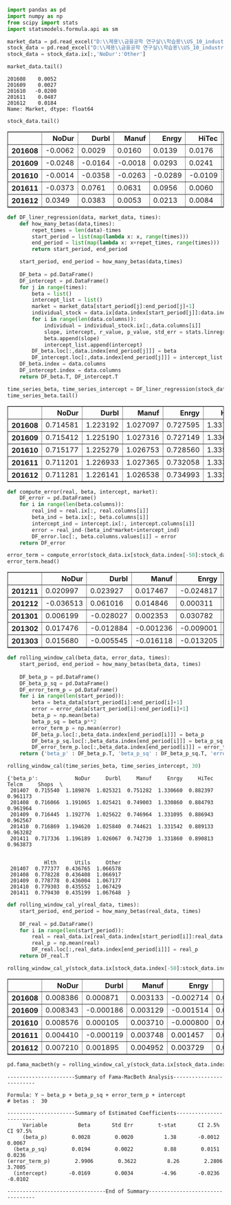 

```python
import pandas as pd
import numpy as np
from scipy import stats
import statsmodels.formula.api as sm
```


```python
market_data = pd.read_excel("D:\\제용\\금융공학 연구실\\학습용\\US_10_industry.xlsx", index_col=0)['Market']
stock_data = pd.read_excel("D:\\제용\\금융공학 연구실\\학습용\\US_10_industry.xlsx", index_col=0)
stock_data = stock_data.ix[:,'NoDur':'Other']
```


```python
market_data.tail()
```




    201608    0.0052
    201609    0.0027
    201610   -0.0200
    201611    0.0487
    201612    0.0184
    Name: Market, dtype: float64




```python
stock_data.tail()
```




<div>
<table border="1" class="dataframe">
  <thead>
    <tr style="text-align: right;">
      <th></th>
      <th>NoDur</th>
      <th>Durbl</th>
      <th>Manuf</th>
      <th>Enrgy</th>
      <th>HiTec</th>
      <th>Telcm</th>
      <th>Shops</th>
      <th>Hlth</th>
      <th>Utils</th>
      <th>Other</th>
    </tr>
  </thead>
  <tbody>
    <tr>
      <th>201608</th>
      <td>-0.0062</td>
      <td>0.0029</td>
      <td>0.0160</td>
      <td>0.0139</td>
      <td>0.0176</td>
      <td>-0.0350</td>
      <td>-0.0144</td>
      <td>-0.0323</td>
      <td>-0.0392</td>
      <td>0.0326</td>
    </tr>
    <tr>
      <th>201609</th>
      <td>-0.0248</td>
      <td>-0.0164</td>
      <td>-0.0018</td>
      <td>0.0293</td>
      <td>0.0241</td>
      <td>0.0048</td>
      <td>-0.0068</td>
      <td>0.0036</td>
      <td>0.0175</td>
      <td>-0.0121</td>
    </tr>
    <tr>
      <th>201610</th>
      <td>-0.0014</td>
      <td>-0.0358</td>
      <td>-0.0263</td>
      <td>-0.0289</td>
      <td>-0.0109</td>
      <td>-0.0275</td>
      <td>-0.0397</td>
      <td>-0.0743</td>
      <td>-0.0061</td>
      <td>0.0059</td>
    </tr>
    <tr>
      <th>201611</th>
      <td>-0.0373</td>
      <td>0.0761</td>
      <td>0.0631</td>
      <td>0.0956</td>
      <td>0.0060</td>
      <td>0.0601</td>
      <td>0.0445</td>
      <td>0.0137</td>
      <td>-0.0284</td>
      <td>0.1083</td>
    </tr>
    <tr>
      <th>201612</th>
      <td>0.0349</td>
      <td>0.0383</td>
      <td>0.0053</td>
      <td>0.0213</td>
      <td>0.0084</td>
      <td>0.0471</td>
      <td>-0.0042</td>
      <td>0.0086</td>
      <td>0.0364</td>
      <td>0.0293</td>
    </tr>
  </tbody>
</table>
</div>




```python
def DF_liner_regression(data, market_data, times):
    def how_many_betas(data,times):
        repet_times = len(data)-times
        start_period = list(map(lambda x: x, range(times)))
        end_period = list(map(lambda x: x+repet_times, range(times)))
        return start_period, end_period    

    start_period, end_period = how_many_betas(data,times)
    
    DF_beta = pd.DataFrame()
    DF_intercept = pd.DataFrame()
    for j in range(times):
        beta = list()
        intercept_list = list()
        market = market_data[start_period[j]:end_period[j]+1]
        individual_stock = data.ix[data.index[start_period[j]]:data.index[end_period[j]],]
        for i in range(len(data.columns)):
            individual = individual_stock.ix[:,data.columns[i]]
            slope, intercept, r_value, p_value, std_err = stats.linregress(market,individual)
            beta.append(slope)
            intercept_list.append(intercept)
        DF_beta.loc[:,data.index[end_period[j]]] = beta
        DF_intercept.loc[:,data.index[end_period[j]]] = intercept_list 
    DF_beta.index = data.columns
    DF_intercept.index = data.columns
    return DF_beta.T, DF_intercept.T
```


```python
time_series_beta, time_series_intercept = DF_liner_regression(stock_data, market_data,50)
time_series_beta.tail()
```




<div>
<table border="1" class="dataframe">
  <thead>
    <tr style="text-align: right;">
      <th></th>
      <th>NoDur</th>
      <th>Durbl</th>
      <th>Manuf</th>
      <th>Enrgy</th>
      <th>HiTec</th>
      <th>Telcm</th>
      <th>Shops</th>
      <th>Hlth</th>
      <th>Utils</th>
      <th>Other</th>
    </tr>
  </thead>
  <tbody>
    <tr>
      <th>201608</th>
      <td>0.714581</td>
      <td>1.223192</td>
      <td>1.027097</td>
      <td>0.727595</td>
      <td>1.337977</td>
      <td>0.918208</td>
      <td>0.952457</td>
      <td>0.784403</td>
      <td>0.419853</td>
      <td>1.065718</td>
    </tr>
    <tr>
      <th>201609</th>
      <td>0.715412</td>
      <td>1.225190</td>
      <td>1.027316</td>
      <td>0.727149</td>
      <td>1.336352</td>
      <td>0.916845</td>
      <td>0.952930</td>
      <td>0.784216</td>
      <td>0.421479</td>
      <td>1.065329</td>
    </tr>
    <tr>
      <th>201610</th>
      <td>0.715177</td>
      <td>1.225279</td>
      <td>1.026753</td>
      <td>0.728560</td>
      <td>1.335966</td>
      <td>0.917130</td>
      <td>0.953386</td>
      <td>0.788021</td>
      <td>0.422421</td>
      <td>1.063829</td>
    </tr>
    <tr>
      <th>201611</th>
      <td>0.711201</td>
      <td>1.226933</td>
      <td>1.027365</td>
      <td>0.732058</td>
      <td>1.333629</td>
      <td>0.917686</td>
      <td>0.952207</td>
      <td>0.785751</td>
      <td>0.418682</td>
      <td>1.066830</td>
    </tr>
    <tr>
      <th>201612</th>
      <td>0.711281</td>
      <td>1.226141</td>
      <td>1.026538</td>
      <td>0.734993</td>
      <td>1.332286</td>
      <td>0.919397</td>
      <td>0.950578</td>
      <td>0.785614</td>
      <td>0.419342</td>
      <td>1.066849</td>
    </tr>
  </tbody>
</table>
</div>




```python
def compute_error(real, beta, intercept, market):
    DF_error = pd.DataFrame()
    for i in range(len(beta.columns)):
        real_ind = real.ix[:, real.columns[i]]
        beta_ind = beta.ix[:, beta.columns[i]]
        intercept_ind = intercept.ix[:, intercept.columns[i]]
        error = real_ind-(beta_ind*market+intercept_ind)
        DF_error.loc[:, beta.columns.values[i]] = error
    return DF_error
```


```python
error_term = compute_error(stock_data.ix[stock_data.index[-50]:stock_data.index[-1],], time_series_beta, time_series_intercept, market_data.ix[market_data.index[-50]:market_data.index[-1],])
error_term.head()
```




<div>
<table border="1" class="dataframe">
  <thead>
    <tr style="text-align: right;">
      <th></th>
      <th>NoDur</th>
      <th>Durbl</th>
      <th>Manuf</th>
      <th>Enrgy</th>
      <th>HiTec</th>
      <th>Telcm</th>
      <th>Shops</th>
      <th>Hlth</th>
      <th>Utils</th>
      <th>Other</th>
    </tr>
  </thead>
  <tbody>
    <tr>
      <th>201211</th>
      <td>0.020997</td>
      <td>0.023927</td>
      <td>0.017467</td>
      <td>-0.024817</td>
      <td>0.011288</td>
      <td>-0.008034</td>
      <td>0.004184</td>
      <td>0.005071</td>
      <td>-0.045948</td>
      <td>-0.007955</td>
    </tr>
    <tr>
      <th>201212</th>
      <td>-0.036513</td>
      <td>0.061016</td>
      <td>0.014846</td>
      <td>0.000311</td>
      <td>-0.009918</td>
      <td>0.000136</td>
      <td>-0.024804</td>
      <td>-0.018405</td>
      <td>-0.009540</td>
      <td>0.022405</td>
    </tr>
    <tr>
      <th>201301</th>
      <td>0.006199</td>
      <td>-0.028027</td>
      <td>0.002353</td>
      <td>0.030782</td>
      <td>-0.045927</td>
      <td>-0.002901</td>
      <td>-0.000134</td>
      <td>0.033764</td>
      <td>0.020267</td>
      <td>0.010092</td>
    </tr>
    <tr>
      <th>201302</th>
      <td>0.017476</td>
      <td>-0.012884</td>
      <td>-0.001236</td>
      <td>-0.009001</td>
      <td>-0.008605</td>
      <td>0.008977</td>
      <td>-0.006511</td>
      <td>-0.000460</td>
      <td>0.009999</td>
      <td>0.004634</td>
    </tr>
    <tr>
      <th>201303</th>
      <td>0.015680</td>
      <td>-0.005545</td>
      <td>-0.016118</td>
      <td>-0.013205</td>
      <td>-0.024512</td>
      <td>0.018614</td>
      <td>0.006034</td>
      <td>0.029746</td>
      <td>0.032974</td>
      <td>-0.002206</td>
    </tr>
  </tbody>
</table>
</div>



```python
def rolling_window_cal(beta_data, error_data, times):
    start_period, end_period = how_many_betas(beta_data, times)
    
    DF_beta_p = pd.DataFrame()
    DF_beta_p_sq = pd.DataFrame()
    DF_error_term_p = pd.DataFrame()
    for i in range(len(start_period)):
        beta = beta_data[start_period[i]:end_period[i]+1]
        error = error_data[start_period[i]:end_period[i]+1]
        beta_p = np.mean(beta)
        beta_p_sq = beta_p**2
        error_term_p = np.mean(error)
        DF_beta_p.loc[:,beta_data.index[end_period[i]]] = beta_p
        DF_beta_p_sq.loc[:,beta_data.index[end_period[i]]] = beta_p_sq
        DF_error_term_p.loc[:,beta_data.index[end_period[i]]] = error_term_p
    return {'beta_p' : DF_beta_p.T, 'beta_p_sq' : DF_beta_p_sq.T, 'error_term_p' : DF_error_term_p.T}
```


```python
rolling_window_cal(time_series_beta, time_series_intercept, 30)
```




    {'beta_p':            NoDur     Durbl     Manuf     Enrgy     HiTec     Telcm     Shops  \
     201407  0.715540  1.189876  1.025321  0.751282  1.330660  0.882397  0.961173   
     201408  0.716066  1.191065  1.025421  0.749003  1.330860  0.884793  0.961964   
     201409  0.716445  1.192776  1.025622  0.746964  1.331095  0.886943  0.962567   
     201410  0.716869  1.194620  1.025840  0.744621  1.331542  0.889133  0.963282   
     201411  0.717336  1.196189  1.026067  0.742730  1.331860  0.890813  0.963873   
     
     
                Hlth      Utils     Other  
     201407  0.777377  0.436765  1.066578  
     201408  0.778228  0.436408  1.066917  
     201409  0.778778  0.436004  1.067177  
     201410  0.779303  0.435552  1.067429  
     201411  0.779430  0.435199  1.067648  }




```python
def rolling_window_cal_y(real_data, times):
    start_period, end_period = how_many_betas(real_data, times)
    
    DF_real = pd.DataFrame()
    for i in range(len(start_period)):
        real = real_data.ix[real_data.index[start_period[i]]:real_data.index[end_period[i]]]
        real_p = np.mean(real)
        DF_real.loc[:,real_data.index[end_period[i]]] = real_p
    return DF_real.T
```


```python
rolling_window_cal_y(stock_data.ix[stock_data.index[-50]:stock_data.index[-1]], 30).tail()
```




<div>
<table border="1" class="dataframe">
  <thead>
    <tr style="text-align: right;">
      <th></th>
      <th>NoDur</th>
      <th>Durbl</th>
      <th>Manuf</th>
      <th>Enrgy</th>
      <th>HiTec</th>
      <th>Telcm</th>
      <th>Shops</th>
      <th>Hlth</th>
      <th>Utils</th>
      <th>Other</th>
    </tr>
  </thead>
  <tbody>
    <tr>
      <th>201608</th>
      <td>0.008386</td>
      <td>0.000871</td>
      <td>0.003133</td>
      <td>-0.002714</td>
      <td>0.007038</td>
      <td>0.003700</td>
      <td>0.006595</td>
      <td>0.003648</td>
      <td>0.002881</td>
      <td>0.003400</td>
    </tr>
    <tr>
      <th>201609</th>
      <td>0.008343</td>
      <td>-0.000186</td>
      <td>0.003129</td>
      <td>-0.001514</td>
      <td>0.008819</td>
      <td>0.004795</td>
      <td>0.005514</td>
      <td>0.004243</td>
      <td>0.002838</td>
      <td>0.002319</td>
    </tr>
    <tr>
      <th>201610</th>
      <td>0.008576</td>
      <td>0.000105</td>
      <td>0.003710</td>
      <td>-0.000800</td>
      <td>0.009881</td>
      <td>0.005762</td>
      <td>0.003767</td>
      <td>-0.000038</td>
      <td>0.001986</td>
      <td>0.005495</td>
    </tr>
    <tr>
      <th>201611</th>
      <td>0.004410</td>
      <td>-0.000119</td>
      <td>0.003748</td>
      <td>0.001457</td>
      <td>0.006286</td>
      <td>0.004295</td>
      <td>0.003243</td>
      <td>-0.001438</td>
      <td>0.002714</td>
      <td>0.007400</td>
    </tr>
    <tr>
      <th>201612</th>
      <td>0.007210</td>
      <td>0.001895</td>
      <td>0.004952</td>
      <td>0.003729</td>
      <td>0.007857</td>
      <td>0.007610</td>
      <td>0.002710</td>
      <td>-0.001438</td>
      <td>0.004581</td>
      <td>0.009176</td>
    </tr>
  </tbody>
</table>
</div>




```python
pd.fama_macbeth(y = rolling_window_cal_y(stock_data.ix[stock_data.index[-50]:stock_data.index[-1]], 30), x= rolling_window_cal(time_series_beta, time_series_intercept, 30))
```

    
    ----------------------Summary of Fama-MacBeth Analysis-------------------------
    
    Formula: Y ~ beta_p + beta_p_sq + error_term_p + intercept
    # betas :  30
    
    ----------------------Summary of Estimated Coefficients------------------------
         Variable          Beta       Std Err        t-stat       CI 2.5%      CI 97.5%
         (beta_p)        0.0028        0.0020          1.38       -0.0012        0.0067
      (beta_p_sq)        0.0194        0.0022          8.88        0.0151        0.0236
    (error_term_p)        2.9906        0.3622          8.26        2.2806        3.7005
      (intercept)       -0.0169        0.0034         -4.96       -0.0236       -0.0102
    
    --------------------------------End of Summary---------------------------------

